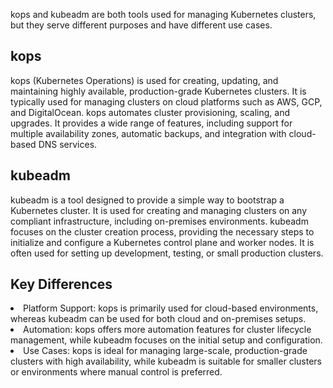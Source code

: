 kops and kubeadm are both tools used for managing Kubernetes clusters, but they serve different purposes and have different use cases.

## kops
kops (Kubernetes Operations) is used for creating, updating, and maintaining highly available, production-grade Kubernetes clusters.
It is typically used for managing clusters on cloud platforms such as AWS, GCP, and DigitalOcean.
kops automates cluster provisioning, scaling, and upgrades.
It provides a wide range of features, including support for multiple availability zones, automatic backups, and integration with cloud-based DNS services.

## kubeadm
kubeadm is a tool designed to provide a simple way to bootstrap a Kubernetes cluster.
It is used for creating and managing clusters on any compliant infrastructure, including on-premises environments.
kubeadm focuses on the cluster creation process, providing the necessary steps to initialize and configure a Kubernetes control plane and worker nodes.
It is often used for setting up development, testing, or small production clusters.
## Key Differences
<li>Platform Support: kops is primarily used for cloud-based environments, whereas kubeadm can be used for both cloud and on-premises setups.</li>
<li>Automation: kops offers more automation features for cluster lifecycle management, while kubeadm focuses on the initial setup and configuration.</li>
<li>Use Cases: kops is ideal for managing large-scale, production-grade clusters with high availability, while kubeadm is suitable for smaller clusters or environments where manual control is preferred.</li>
